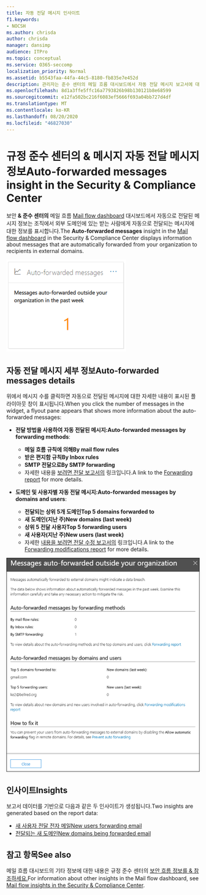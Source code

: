 ```yaml
---
title: 자동 전달 메시지 인사이트
f1.keywords:
- NOCSH
ms.author: chrisda
author: chrisda
manager: dansimp
audience: ITPro
ms.topic: conceptual
ms.service: O365-seccomp
localization_priority: Normal
ms.assetid: b5543faa-44fa-44c5-8180-fb835e7e452d
description: 관리자는 준수 센터의 메일 흐름 대시보드에서 자동 전달 메시지 보고서에 대해 & 수 있습니다.
ms.openlocfilehash: 8d1a3ffe5ffc16a7793826b98b130121b8e68599
ms.sourcegitcommit: e12fa502bc216f6083ef5666f693a04bb727d4df
ms.translationtype: MT
ms.contentlocale: ko-KR
ms.lasthandoff: 08/20/2020
ms.locfileid: "46827030"
---
```

# <a name="auto-forwarded-messages-insight-in-the-security--compliance-center"></a><span data-ttu-id="58823-103">규정 준수 센터의 & 메시지 자동 전달 메시지 정보</span><span class="sxs-lookup"><span data-stu-id="58823-103">Auto-forwarded messages insight in the Security & Compliance Center</span></span>

<span data-ttu-id="58823-104">보안 **& 준수 센터의** 메일 흐름 [Mail flow dashboard](mail-flow-insights-v2.md) 대시보드에서 자동으로 전달된 메시지 정보는 조직에서 외부 도메인에 있는 받는 사람에게 자동으로 전달되는 메시지에 대한 정보를 표시합니다.</span><span class="sxs-lookup"><span data-stu-id="58823-104">The **Auto-forwarded messages** insight in the [Mail flow dashboard](mail-flow-insights-v2.md) in the Security & Compliance Center displays information about messages that are automatically forwarded from your organization to recipients in external domains.</span></span>

![Security-Forwarded messages Widget in the Security & Center](../../media/mfi-auto-forwarded-messages.png)

## <a name="auto-forwarded-messages-details"></a><span data-ttu-id="58823-106">자동 전달 메시지 세부 정보</span><span class="sxs-lookup"><span data-stu-id="58823-106">Auto-forwarded messages details</span></span>

<span data-ttu-id="58823-107">위에서 메시지 수를 클릭하면 자동으로 전달된 메시지에 대한 자세한 내용이 표시된 플라이아웃 창이 표시됩니다.</span><span class="sxs-lookup"><span data-stu-id="58823-107">When you click the number of messages in the widget, a flyout pane appears that shows more information about the auto-forwarded messages:</span></span>

- <span data-ttu-id="58823-108">**전달 방법을 사용하여 자동 전달된 메시지:**</span><span class="sxs-lookup"><span data-stu-id="58823-108">**Auto-forwarded messages by forwarding methods**:</span></span>

  - <span data-ttu-id="58823-109">**메일 흐름 규칙에 의해**</span><span class="sxs-lookup"><span data-stu-id="58823-109">**By mail flow rules**</span></span>
  - <span data-ttu-id="58823-110">**받은 편지함 규칙**</span><span class="sxs-lookup"><span data-stu-id="58823-110">**By Inbox rules**</span></span>
  - <span data-ttu-id="58823-111">**SMTP 전달으로**</span><span class="sxs-lookup"><span data-stu-id="58823-111">**By SMTP forwarding**</span></span>
  - <span data-ttu-id="58823-112">자세한 내용을 [보려면 전달 보고서의](view-mail-flow-reports.md#forwarding-report) 링크입니다.</span><span class="sxs-lookup"><span data-stu-id="58823-112">A link to the [Forwarding report](view-mail-flow-reports.md#forwarding-report) for more details.</span></span>

- <span data-ttu-id="58823-113">**도메인 및 사용자별 자동 전달 메시지:**</span><span class="sxs-lookup"><span data-stu-id="58823-113">**Auto-forwarded messages by domains and users**:</span></span>

  - <span data-ttu-id="58823-114">**전달되는 상위 5개 도메인**</span><span class="sxs-lookup"><span data-stu-id="58823-114">**Top 5 domains forwarded to**</span></span>
  - <span data-ttu-id="58823-115">**새 도메인(지난 주)**</span><span class="sxs-lookup"><span data-stu-id="58823-115">**New domains (last week)**</span></span>
  - <span data-ttu-id="58823-116">**상위 5 전달 사용자**</span><span class="sxs-lookup"><span data-stu-id="58823-116">**Top 5 forwarding users**</span></span>
  - <span data-ttu-id="58823-117">**새 사용자(지난 주)**</span><span class="sxs-lookup"><span data-stu-id="58823-117">**New users (last week)**</span></span>
  - <span data-ttu-id="58823-118">자세한 [내용을 보려면 전달 수정 보고서의](mfi-new-users-forwarding-email.md#forwarding-modifications-report) 링크입니다.</span><span class="sxs-lookup"><span data-stu-id="58823-118">A link to the [Forwarding modifications report](mfi-new-users-forwarding-email.md#forwarding-modifications-report) for more details.</span></span>

![보안 및 준수 센터의 자동 전달 메시지 보고서에 대한 세부 & 플라이아웃](../../media/mfi-auto-forwarded-messages-details.png)

## <a name="insights"></a><span data-ttu-id="58823-120">인사이트</span><span class="sxs-lookup"><span data-stu-id="58823-120">Insights</span></span>

<span data-ttu-id="58823-121">보고서 데이터를 기반으로 다음과 같은 두 인사이트가 생성됩니다.</span><span class="sxs-lookup"><span data-stu-id="58823-121">Two insights are generated based on the report data:</span></span>

- [<span data-ttu-id="58823-122">새 사용자 전달 전자 메일</span><span class="sxs-lookup"><span data-stu-id="58823-122">New users forwarding email</span></span>](mfi-new-users-forwarding-email.md)
- [<span data-ttu-id="58823-123">전달되는 새 도메인</span><span class="sxs-lookup"><span data-stu-id="58823-123">New domains being forwarded email</span></span>](mfi-new-domains-being-forwarded-email.md)

## <a name="see-also"></a><span data-ttu-id="58823-124">참고 항목</span><span class="sxs-lookup"><span data-stu-id="58823-124">See also</span></span>

<span data-ttu-id="58823-125">메일 흐름 대시보드의 기타 정보에 대한 내용은 규정 준수 센터의 [보안 흐름 정보를 & 참조하세요.](mail-flow-insights-v2.md)</span><span class="sxs-lookup"><span data-stu-id="58823-125">For information about other insights in the Mail flow dashboard, see [Mail flow insights in the Security & Compliance Center](mail-flow-insights-v2.md).</span></span>
